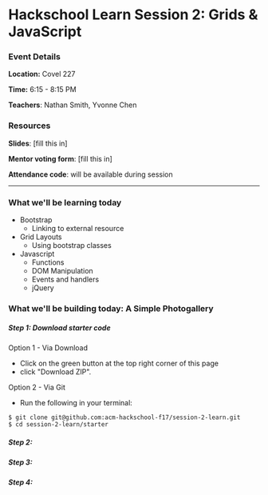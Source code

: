 # Hackschool Learn Session 2: Grids & JavaScript


### Event Details

**Location:** Covel 227

**Time:** 6:15 - 8:15 PM

**Teachers**: Nathan Smith, Yvonne Chen

### Resources

**Slides**: [fill this in]

**Mentor voting form**: [fill this in]

**Attendance code**: will be available during session

----

### What we'll be learning today

* Bootstrap
  * Linking to external resource
* Grid Layouts
  * Using bootstrap classes
* Javascript
  * Functions
  * DOM Manipulation
  * Events and handlers
  * jQuery


### What we'll be building today: A Simple Photogallery

##### Step 1: Download starter code

Option 1 - Via Download
* Click on the green button at the top right corner of this page
* click "Download ZIP".

Option 2 - Via Git
* Run the following in your terminal:
```
$ git clone git@github.com:acm-hackschool-f17/session-2-learn.git
$ cd session-2-learn/starter
```


##### Step 2:

##### Step 3:

##### Step 4:
